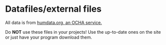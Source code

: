 # Datafiles/external files
All data is from [humdata.org, an OCHA service.](https://data.humdata.org/dataset/novel-coronavirus-2019-ncov-cases)

Do __NOT__ use these files in your projects! Use the up-to-date ones on the site or just have your program download them.
